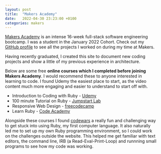 ```yaml
---
layout: post
title:  "Makers Academy"
date:   2022-04-30 23:23:00 +0100
categories: makers
---
```


[Makers Academy](https://makers.tech/about-us/) is an intense 16-week full-stack software engineering bootcamp. I was a student in the January 2022 Cohort. Check out my [GitHub profile](https://github.com/mmguinness) to see all the projects I worked on during my time at Makers.

Having recently graduated, I created this site to document new coding projects and show a little of my previous experience in architecture.


Below are some free **online courses which I completed before joining Makers Academy**. I would recommend these to anyone interested in learning to code. I found Udemy the easiest place to start, as the video content much more engaging and easier to understand to start off with. 

* Introduction to Coding with Ruby - [Udemy](https://www.udemy.com/course/newbie-to-ruby/) <br>
* 100 minute Tutorial on Ruby - [Jumpstart Lab](http://tutorials.jumpstartlab.com/projects/ruby_in_100_minutes.html) <br>
* Responsive Web Design - [freecodecamp](https://www.freecodecamp.org/learn/responsive-web-design) <br>
* Learn Ruby - [Code Academy](https://www.codecademy.com/learn/learn-ruby) <br>

Alongside these courses I found [codewars](https://www.codewars.com/) a really fun and challenging way to get stuck into using Ruby, my first computer language. It also naturally led me to set up my own Ruby programming environment, so I could work on the challenges outside the website. This helped me get familiar with text editors, the command line, IRB (a Read-Eval-Print-Loop) and runnning small programs to see how my code was working.






